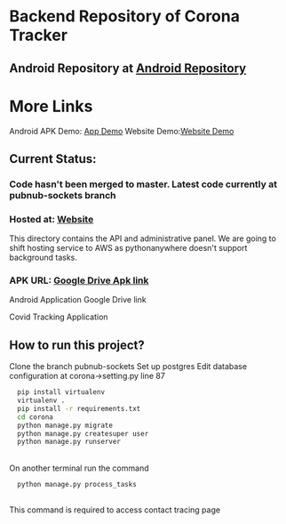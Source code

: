 # Backend Repository of Corona Tracker<br/>
## Android Repository at <a href="https://github.com/ammar-alavi10/Covid19_tracker" target="_blank">Android Repository</a>
# More Links<br>
Android APK Demo: <a href="https://drive.google.com/file/d/1VUhCmWstbAH-Pf2QXOL6mYdCD0-LoY0e/view?usp=sharing">App Demo</a>
Website Demo:<a href="https://drive.google.com/open?id=1J7nq2eeIXKEz7gvgMhqdnNCNtvbmbc8B">Website Demo</a>

## Current Status: 
### Code hasn't been merged to master. Latest code currently at <b>pubnub-sockets</b> branch
### Hosted at: <a href="http://tuhina840.pythonanywhere.com/">Website</a> 
<p>This directory contains the API and administrative panel. We are going to shift hosting service to AWS as pythonanywhere doesn't support background tasks.<br></p>

### APK URL: <a href="https://drive.google.com/open?id=1O_7vBoedff12gYB52rF6SnvbxWApdv0y">Google Drive Apk link</a>
<p>Android Application Google Drive link </p>
Covid Tracking Application<br/>

## How to run this project?
Clone the branch pubnub-sockets
Set up postgres
Edit database configuration at corona->setting.py line 87
```bash
  pip install virtualenv
  virtualenv .
  pip install -r requirements.txt
  cd corona
  python manage.py migrate
  python manage.py createsuper user
  python manage.py runserver
```

</br> On another terminal run the command
```bash
  python manage.py process_tasks
  
```
<p>This command is required to access contact tracing page</p><br>
